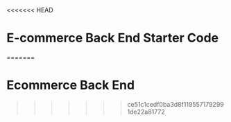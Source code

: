 <<<<<<< HEAD
# E-commerce Back End Starter Code
=======
# Ecommerce Back End 
>>>>>>> ce51c1cedf0ba3d8f1195571792991de22a81772
